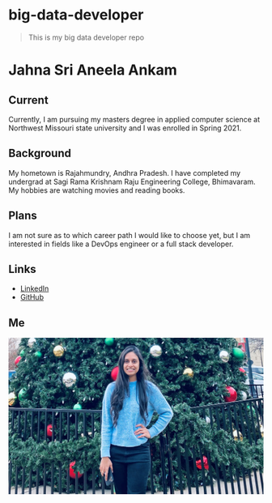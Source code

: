 # big-data-developer

>This is my big data developer repo

# Jahna Sri Aneela Ankam

## Current

Currently, I am pursuing my masters degree in applied computer science at Northwest Missouri state university and I was enrolled in Spring 2021.

## Background

My hometown is Rajahmundry, Andhra Pradesh. I have completed my undergrad at Sagi Rama Krishnam Raju Engineering College, Bhimavaram. My hobbies are watching movies and reading books.

## Plans

I am not sure as to which career path I would like to choose yet, but I am interested in fields like a DevOps engineer or a full stack developer.

## Links

- [LinkedIn](https://www.linkedin.com/in/aneela98/)
- [GitHub](https://github.com/aneela123)

## Me
![My Picture](https://github.com/aneela123/big-data-developer/blob/main/Myimage.jpg)



